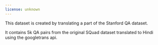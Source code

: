 ```yaml
---
license: unknown
---
```


This dataset is created by translating a part of the Stanford QA dataset.

It contains 5k QA pairs from the original SQuad dataset translated to Hindi using the googletrans api.